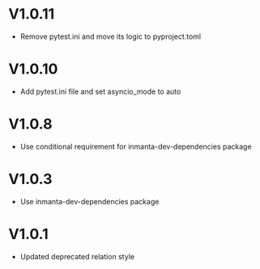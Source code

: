 # V1.0.11
 - Remove pytest.ini and move its logic to pyproject.toml

# V1.0.10
 - Add pytest.ini file and set asyncio_mode to auto

# V1.0.8
 - Use conditional requirement for inmanta-dev-dependencies package

# V1.0.3
 - Use inmanta-dev-dependencies package

# V1.0.1
 - Updated deprecated relation style
